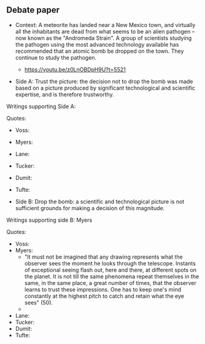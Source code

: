 ## Debate paper

- Context: A meteorite has landed near a New Mexico town, and virtually all the inhabitants are dead from what seems to be an alien pathogen – now known as the "Andromeda Strain". A group of scientists studying the pathogen using the most advanced technology available has recommended that an atomic bomb be dropped on the town. They continue to study the pathogen.
    - https://youtu.be/z0LnOBDpH9U?t=5521 

- Side A: Trust the picture: the decision not to drop the bomb was made based on a picture produced by significant technological and scientific expertise, and is therefore trustworthy.

Writings supporting Side A:

Quotes:

- Voss:
- Myers:
- Lane:
- Tucker:
- Dumit:
- Tufte:

- Side B: Drop the bomb: a scientific and technological picture is not sufficient grounds for making a decision of this magnitude.

Writings supporting side B: Myers

Quotes:

- Voss:
- Myers:
    - "It must not be imagined that any drawing represents what the observer sees the moment he looks through the telescope. Instants of exceptional seeing flash out, here and there, at different spots on the planet. It is not till the same phenomena repeat themselves in the same, in the same place, a great number of times, that the observer learns to trust these impressions. One has to keep one's mind constantly at the highest pitch to catch and retain what the eye sees" (50).
    - 
- Lane:
- Tucker:
- Dumit:
- Tufte: